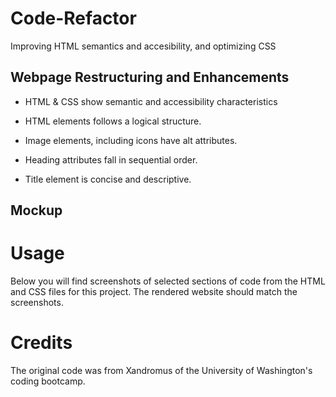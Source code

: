 # Code-Refactor

Improving HTML semantics and accesibility, and optimizing CSS

## Webpage Restructuring and Enhancements

- HTML & CSS show semantic and accessibility characteristics

- HTML elements follows a logical structure.

- Image elements, including icons have alt attributes.

- Heading attributes fall in sequential order.

- Title element is concise and descriptive.

## Mockup


# Usage

Below you will find screenshots of selected sections of code from the HTML and CSS files for this project. The rendered website should match the screenshots.

# Credits

The original code was from Xandromus of the University of Washington's coding bootcamp.
